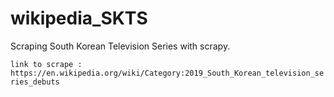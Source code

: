 # wikipedia_SKTS
Scraping South Korean Television Series with scrapy.

`link to scrape : https://en.wikipedia.org/wiki/Category:2019_South_Korean_television_series_debuts`
